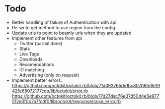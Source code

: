 # Todo

- Better handling of failure of Authentication with api
- Re-write get method to use region from the config
- Update urls to point to beamly urls when they are updated
- Implement other features from api
  - Twitter (partial done)
  - Stats
  - Live Tags
  - Downloads
  - Recomendations
  - ID matching
  - Advertising (only on request)
- Implement better errors: https://github.com/octokit/octokit.rb/blob/71a093765de1bc80706fe8e19421e65072177ccb/lib/octokit/error.rb
https://github.com/octokit/octokit.rb/blob/17d27dac76e37d50d4e5e9775f2e0f0b7a7fcdf0/lib/octokit/response/raise_error.rb